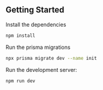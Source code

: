 ## Getting Started

Install the dependencies

```bash
npm install
```

Run the prisma migrations

```bash
npx prisma migrate dev --name init
```

Run the development server:

```bash
npm run dev
```
